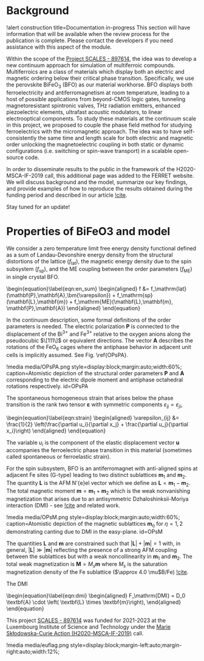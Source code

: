 # Background

!alert construction title=Documentation in-progress
This section will have information that will be available when the review process for the publication is complete. Please contact the developers if you need assistance with this aspect of the module.

Within the scope of the [Project SCALES - 897614](https://cordis.europa.eu/project/id/897614), the idea was to develop a new continuum approach for simulation of multiferroic compounds.  Multiferroics are a class of materials which display both an electric and magnetic ordering below their critical phase transition. Specifically, we use the perovskite $\mathrm{BiFeO}_3$ (BFO) as our material workhorse. BFO displays both ferroelectricity and antiferromagnetism at room temperature, leading to a host of possible applications from beyond-CMOS logic gates, tunneling magnetoresistant spintronic valves, THz radiation emitters, enhanced piezoelectric elements, ultrafast acoustic modulators, to linear electrooptical components. To study these materials at the continuum scale in this project, we proposed to couple the phase field method for studying ferroelectrics with the micromagnetic approach. The idea was to have self-consistently the same time and length scale for both electric and magnetic order unlocking the magnetoelectric coupling in both static or dynamic configurations (i.e. switching or spin-wave transport) in a scalable open-source code.

In order to disseminate results to the public in the framework of the H2020-MSCA-IF-2019 call, this additional page was added to the FERRET website. We will discuss background and the model, summarize our key findings, and provide examples of how to reproduce the results obtained during the funding period and described in our article [!cite](Mangeri2023).

Stay tuned for an update!

# Properties of BiFeO3 and model

We consider a zero temperature limit free energy density functional defined as a sum of Landau-Devonshire energy density from the structural distortions of the lattice ($f_\mathrm{lat}$), the magnetic energy density due to the spin subsystem ($f_\mathrm{sp}$), and the ME coupling between the order parameters ($f_\mathrm{ME}$) in single crystal BFO.

\begin{equation}\label{eqn:en_sum}
  \begin{aligned}
    f &= f_\mathrm{lat}(\mathbf{P},\mathbf{A},\bm{\varepsilon}) + f_\mathrm{sp}(\mathbf{L},\mathbf{m}) + f_\mathrm{ME}(\mathbf{L},\mathbf{m}, \mathbf{P},\mathbf{A})
  \end{aligned}
\end{equation}

In the continuum description, some formal definitions of the order parameters is needed. The electric polarization $\mathbf{P}$ is connected to the displacement of the $\mathrm{Bi}^{3+}$ and $\mathrm{Fe}^{3+}$ relative to the oxygen anions along the pseudocubic $\[111\]$ or equivalent directions. The vector $\mathbf{A}$ describes the rotations of the $\mathrm{FeO}_6$ cages where the antiphase behavior in adjacent unit cells is implicitly assumed. See Fig. \ref{OPsPA}.

!media media/OPsPA.png style=display:block;margin:auto;width:60%; caption=Atomistic depiction of the structural order parameters $\mathbf{P}$ and $\mathbf{A}$ corresponding to the electric dipole moment and antiphase octahedral rotations respectively.  id=OPsPA

The spontaneous homogeneous strain that arises below the phase transition is the rank two tensor $\bm{\varepsilon}$ with symmetric components $\varepsilon_{ij} = \varepsilon_{ji}$,

\begin{equation}\label{eqn:strain}
  \begin{aligned}
    \varepsilon_{ij} &= \frac{1}{2} \left(\frac{\partial u_i}{\partial x_j} + \frac{\partial u_j}{\partial x_i}\right)
  \end{aligned}
\end{equation}

The variable $u_i$ is the component of the elastic displacement vector $\mathbf{u}$ accompanies the ferroelectric phase transition in this material (sometimes called spontaneous or ferroelastic strain).

For the spin subsystem, BFO is an antiferromagnet with anti-aligned spins at adjacent Fe sites (G-type) leading to two distinct sublattices $\mathbf{m}_1$ and $\mathbf{m}_2$. The quantity $\mathbf{L}$ is the AFM N\'{e}el vector which we define as $\mathbf{L} = \mathbf{m}_1 - \mathbf{m}_2$. The total magnetic moment $\mathbf{m} = \mathbf{m}_1 + \mathbf{m}_2$ which is the weak nonvanishing magnetization that arises due to an antisymmetric Dzhaloshinksii-Moriya interaction (DMI) - see [!cite](Ederer2005) and related work.

!media media/OPsM.png style=display:block;margin:auto;width:60%; caption=Atomistic depiction of the magnetic sublattices $\mathbf{m}_\eta$ for $\eta = 1,2$ demonstrating canting due to DMI in the easy-plane.  id=OPsM

The quantities $\mathbf{L}$ and $\mathbf{m}$ are constrained such that $|\mathbf{L}| + |\mathbf{m}| = 1$ with, in general, $|\mathbf{L}| \gg |\mathbf{m}|$ reflecting the presence of a strong AFM coupling between the sublattices but with a weak noncollinearity in $\mathbf{m}_1$ and $\mathbf{m}_2$. The total weak magnetization is $\mathbf{M} = M_s \mathbf{m}$ where $M_s$ is the saturation magnetization density of the Fe sublattice ($\approx $4.0$ \mu$B/Fe) [!cite](Dixit2015).


The DMI

\begin{equation}\label{eqn:dmi}
  \begin{aligned}
    F_\mathrm{DMI} = D_0 \textbf{A} \cdot \left( \textbf{L} \times \textbf{m}\right),
  \end{aligned}
\end{equation}


This project [SCALES - 897614](https://cordis.europa.eu/project/id/897614) was funded for 2021-2023 at the Luxembourg Institute of Science and Technology under the [Marie Skłodowska-Curie Action (H2020-MSCA-IF-2019)](https://ec.europa.eu/info/funding-tenders/opportunities/portal/screen/opportunities/topic-details/msca-if-2020) call.

!media media/euflag.png style=display:block;margin-left:auto;margin-right:auto;width:12%;
